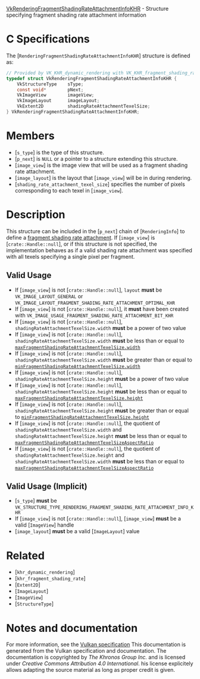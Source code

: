 [VkRenderingFragmentShadingRateAttachmentInfoKHR](https://www.khronos.org/registry/vulkan/specs/1.3-extensions/man/html/VkRenderingFragmentShadingRateAttachmentInfoKHR.html) - Structure specifying fragment shading rate attachment information

# C Specifications
The [`RenderingFragmentShadingRateAttachmentInfoKHR`] structure is
defined as:
```c
// Provided by VK_KHR_dynamic_rendering with VK_KHR_fragment_shading_rate
typedef struct VkRenderingFragmentShadingRateAttachmentInfoKHR {
    VkStructureType    sType;
    const void*        pNext;
    VkImageView        imageView;
    VkImageLayout      imageLayout;
    VkExtent2D         shadingRateAttachmentTexelSize;
} VkRenderingFragmentShadingRateAttachmentInfoKHR;
```

# Members
- [`s_type`] is the type of this structure.
- [`p_next`] is `NULL` or a pointer to a structure extending this structure.
- [`image_view`] is the image view that will be used as a fragment shading rate attachment.
- [`image_layout`] is the layout that [`image_view`] will be in during rendering.
- [`shading_rate_attachment_texel_size`] specifies the number of pixels corresponding to each texel in [`image_view`].

# Description
This structure can be included in the [`p_next`] chain of
[`RenderingInfo`] to define a
[fragment shading rate
attachment](https://www.khronos.org/registry/vulkan/specs/1.3-extensions/html/vkspec.html#primsrast-fragment-shading-rate-attachment).
If [`image_view`] is [`crate::Handle::null`], or if this structure is not
specified, the implementation behaves as if a valid shading rate attachment
was specified with all texels specifying a single pixel per fragment.
## Valid Usage
-    If [`image_view`] is not [`crate::Handle::null`], `layout` **must**  be `VK_IMAGE_LAYOUT_GENERAL` or `VK_IMAGE_LAYOUT_FRAGMENT_SHADING_RATE_ATTACHMENT_OPTIMAL_KHR`
-    If [`image_view`] is not [`crate::Handle::null`], it  **must**  have been created with `VK_IMAGE_USAGE_FRAGMENT_SHADING_RATE_ATTACHMENT_BIT_KHR`
-    If [`image_view`] is not [`crate::Handle::null`], `shadingRateAttachmentTexelSize.width` **must**  be a power of two value
-    If [`image_view`] is not [`crate::Handle::null`], `shadingRateAttachmentTexelSize.width` **must**  be less than or equal to [`maxFragmentShadingRateAttachmentTexelSize.width`](https://www.khronos.org/registry/vulkan/specs/1.3-extensions/html/vkspec.html#limits-maxFragmentShadingRateAttachmentTexelSize)
-    If [`image_view`] is not [`crate::Handle::null`], `shadingRateAttachmentTexelSize.width` **must**  be greater than or equal to [`minFragmentShadingRateAttachmentTexelSize.width`](https://www.khronos.org/registry/vulkan/specs/1.3-extensions/html/vkspec.html#limits-minFragmentShadingRateAttachmentTexelSize)
-    If [`image_view`] is not [`crate::Handle::null`], `shadingRateAttachmentTexelSize.height` **must**  be a power of two value
-    If [`image_view`] is not [`crate::Handle::null`], `shadingRateAttachmentTexelSize.height` **must**  be less than or equal to [`maxFragmentShadingRateAttachmentTexelSize.height`](https://www.khronos.org/registry/vulkan/specs/1.3-extensions/html/vkspec.html#limits-maxFragmentShadingRateAttachmentTexelSize)
-    If [`image_view`] is not [`crate::Handle::null`], `shadingRateAttachmentTexelSize.height` **must**  be greater than or equal to [`minFragmentShadingRateAttachmentTexelSize.height`](https://www.khronos.org/registry/vulkan/specs/1.3-extensions/html/vkspec.html#limits-minFragmentShadingRateAttachmentTexelSize)
-    If [`image_view`] is not [`crate::Handle::null`], the quotient of `shadingRateAttachmentTexelSize.width` and `shadingRateAttachmentTexelSize.height` **must**  be less than or equal to [`maxFragmentShadingRateAttachmentTexelSizeAspectRatio`](https://www.khronos.org/registry/vulkan/specs/1.3-extensions/html/vkspec.html#limits-maxFragmentShadingRateAttachmentTexelSizeAspectRatio)
-    If [`image_view`] is not [`crate::Handle::null`], the quotient of `shadingRateAttachmentTexelSize.height` and `shadingRateAttachmentTexelSize.width` **must**  be less than or equal to [`maxFragmentShadingRateAttachmentTexelSizeAspectRatio`](https://www.khronos.org/registry/vulkan/specs/1.3-extensions/html/vkspec.html#limits-maxFragmentShadingRateAttachmentTexelSizeAspectRatio)

## Valid Usage (Implicit)
-  [`s_type`] **must**  be `VK_STRUCTURE_TYPE_RENDERING_FRAGMENT_SHADING_RATE_ATTACHMENT_INFO_KHR`
-    If [`image_view`] is not [`crate::Handle::null`], [`image_view`] **must**  be a valid [`ImageView`] handle
-  [`image_layout`] **must**  be a valid [`ImageLayout`] value

# Related
- [`khr_dynamic_rendering`]
- [`khr_fragment_shading_rate`]
- [`Extent2D`]
- [`ImageLayout`]
- [`ImageView`]
- [`StructureType`]

# Notes and documentation
For more information, see the [Vulkan specification](https://www.khronos.org/registry/vulkan/specs/1.3-extensions/html/vkspec.html)
This documentation is generated from the Vulkan specification and documentation.
The documentation is copyrighted by *The Khronos Group Inc.* and is licensed under *Creative Commons Attribution 4.0 International*.
his license explicitely allows adapting the source material as long as proper credit is given.
        